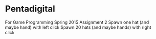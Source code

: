 # Pentadigital
For Game Programming Spring 2015 Assignment 2
Spawn one hat (and maybe hand) with left click
Spawn 20 hats (and maybe hands) with right click
